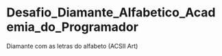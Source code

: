 # Desafio_Diamante_Alfabetico_Academia_do_Programador
Diamante com as letras do alfabeto (ACSII Art)

